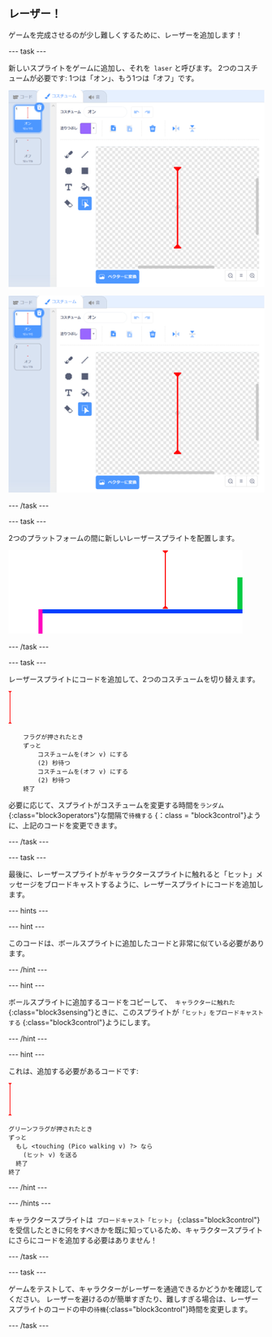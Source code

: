 ## レーザー！

ゲームを完成させるのが少し難しくするために、レーザーを追加します！

\--- task \---

新しいスプライトをゲームに追加し、それを` laser` と呼びます。 2つのコスチュームが必要です: 1つは「オン」、もう1つは「オフ」です。

![スクリーンショット](images/dodge-lasers-costume1.png)

![スクリーンショット](images/dodge-lasers-costume1.png)

\--- /task \---

\--- task \---

2つのプラットフォームの間に新しいレーザースプライトを配置します。

![スクリーンショット](images/dodge-lasers-position.png)

\--- /task \---

\--- task \---

レーザースプライトにコードを追加して、2つのコスチュームを切り替えます。

![レーザースプライト](images/laser_sprite.png)

```blocks3
    フラグが押されたとき
    ずっと
        コスチュームを(オン v) にする
        (2) 秒待つ
        コスチュームを(オフ v) にする
        (2) 秒待つ
    終了
```

必要に応じて、スプライトがコスチュームを変更する時間を`ランダム` {:class="block3operators"}な間隔で`待機する` {：class = "block3control"}ように、上記のコードを変更できます。

\--- /task \---

\--- task \---

最後に、レーザースプライトがキャラクタースプライトに触れると「ヒット」メッセージをブロードキャストするように、レーザースプライトにコードを追加します。

\--- hints \---

\--- hint \---

このコードは、ボールスプライトに追加したコードと非常に似ている必要があります。

\--- /hint \---

\--- hint \---

ボールスプライトに追加するコードをコピーして、` キャラクターに触れた` {:class="block3sensing"}ときに、このスプライトが`「ヒット」をブロードキャスト する` {:class="block3control"}ようにします。

\--- /hint \---

\--- hint \---

これは、追加する必要があるコードです:

![レーザースプライト](images/laser_sprite.png)

```blocks3
グリーンフラグが押されたとき
ずっと
  もし <touching (Pico walking v) ?> なら 
    (ヒット v) を送る
  終了
終了
```

\--- /hint \---

\--- /hints \---

キャラクタースプライトは` ブロードキャスト「ヒット」` {:class="block3control"}を受信したときに何をすべきかを既に知っているため、キャラクタースプライトにさらにコードを追加する必要はありません！

\--- /task \---

\--- task \---

ゲームをテストして、キャラクターがレーザーを通過できるかどうかを確認してください。 レーザーを避けるのが簡単すぎたり、難しすぎる場合は、レーザースプライトのコードの中の`待機`{:class="block3control"}時間を変更します。

\--- /task \---